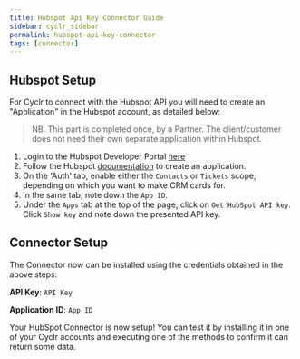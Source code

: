 ```yaml
---
title: Hubspot Api Key Connector Guide
sidebar: cyclr_sidebar
permalink: hubspot-api-key-connector
tags: [connector]
---
```


Hubspot Setup
---------------

For Cyclr to connect with the Hubspot API you will need to create an "Application" in the Hubspot account, as detailed below:

  > NB. This part is completed once, by a Partner.  The client/customer does not need their own separate application within Hubspot.

1. Login to the Hubspot Developer Portal [here](https://app.hubspot.com/signup-v2/developers)
2. Follow the Hubspot [documentation](https://developers.hubspot.com/docs/faq/how-do-i-create-an-app-in-hubspot) to create an application.
3. On the 'Auth' tab, enable either the `Contacts` or `Tickets` scope, depending on which you want to make CRM cards for.
4. In the same tab, note down the `App ID`.
5. Under the `Apps` tab at the top of the page, click on `Get HubSpot API key`. Click `Show key` and note down the presented API key.

Connector Setup
---------------

The Connector now can be installed using the credentials obtained in the above steps:

**API Key**: `API Key`

**Application ID**: `App ID`

Your HubSpot Connector is now setup! You can test it by installing it in one of your Cyclr accounts and executing one of the methods to confirm it can return some data.

